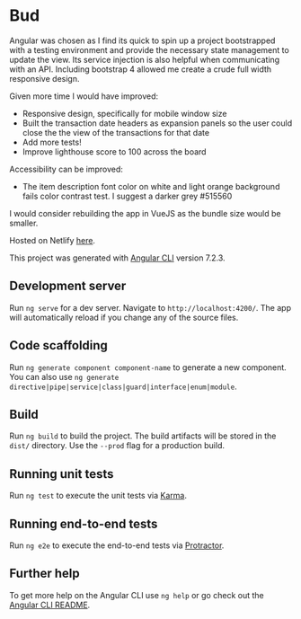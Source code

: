 # Bud

Angular was chosen as I find its quick to spin up a project bootstrapped with a testing environment and provide the necessary state management to update the view. Its service injection is also helpful when communicating with an API. Including bootstrap 4 allowed me create a crude full width responsive design.

Given more time I would have improved:
- Responsive design, specifically for mobile window size
- Built the transaction date headers as expansion panels so the user could close the the view of the transactions for that date
- Add more tests!
- Improve lighthouse score to 100 across the board

Accessibility can be improved:
- The item description font color on white and light orange background fails color contrast test. I suggest a darker grey #515560

I would consider rebuilding the app in VueJS as the bundle size would be smaller.

Hosted on Netlify [here](https://hardcore-beaver-e91fbd.netlify.com/).

This project was generated with [Angular CLI](https://github.com/angular/angular-cli) version 7.2.3.

## Development server

Run `ng serve` for a dev server. Navigate to `http://localhost:4200/`. The app will automatically reload if you change any of the source files.

## Code scaffolding

Run `ng generate component component-name` to generate a new component. You can also use `ng generate directive|pipe|service|class|guard|interface|enum|module`.

## Build

Run `ng build` to build the project. The build artifacts will be stored in the `dist/` directory. Use the `--prod` flag for a production build.

## Running unit tests

Run `ng test` to execute the unit tests via [Karma](https://karma-runner.github.io).

## Running end-to-end tests

Run `ng e2e` to execute the end-to-end tests via [Protractor](http://www.protractortest.org/).

## Further help

To get more help on the Angular CLI use `ng help` or go check out the [Angular CLI README](https://github.com/angular/angular-cli/blob/master/README.md).
